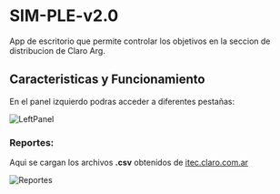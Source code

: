 # SIM-PLE-v2.0
App de escritorio que permite controlar los objetivos en la seccion de distribucion de Claro Arg.
## Caracteristicas y Funcionamiento
En el panel izquierdo podras acceder a diferentes pestañas:



![LeftPanel](https://user-images.githubusercontent.com/77740217/130173123-68ba2a16-9bde-425f-8d23-5c130ad23b0f.png)

### Reportes:
Aqui se cargan los archivos **.csv** obtenidos de [itec.claro.com.ar](https://itec.claro.com.ar/)


![Reportes](https://user-images.githubusercontent.com/77740217/130173589-be1f8171-4f70-4dae-be4c-e653adc4b55e.png)
